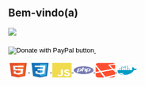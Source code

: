 ## Bem-vindo(a)

 <div>
   <a href="https://github.com/douglas-bash">
   <img height="180em" src="https://github-readme-stats.vercel.app/api?username=Rafael-Access&show_icons=true&theme=tokyonight&include_all_commits=true&count_private=true"/>
   <!-- <img height="180em" src="https://github-readme-stats.vercel.app/api/top-langs/?username=Rafael-Access&layout=compact&langs_count=6&theme=tokyonight"/>-->

</div>

<div style="display: inline_block"><br>
   <form action="https://www.paypal.com/donate" method="post" target="_top" >
  <input type="hidden" name="hosted_button_id" value="X4WD7W78HCFHA" />
  <input type="image" src="https://www.paypalobjects.com/en_US/i/btn/btn_donateCC_LG.gif" border="0" name="submit" title="PayPal - The safer, easier way to pay online!" alt="Donate with PayPal button" />
  <img alt="" border="0" src="[https://www.paypal.com/en_BR/i/scr/pixel.gif](https://raw.githubusercontent.com/stefan-niedermann/paypal-donate-button/master/paypal-donate-button.png)" width="1" height="1" />
 </form>
 
 </div> 
<div style="display: inline_block"><br>
  <img align="center" alt="HTML" height="30" width="40" src="https://raw.githubusercontent.com/devicons/devicon/master/icons/html5/html5-original.svg">
  <img align="center" alt="CSS" height="30" width="40" src="https://raw.githubusercontent.com/devicons/devicon/master/icons/css3/css3-original.svg">
  <img align="center" alt="Js" height="30" width="40" src="https://raw.githubusercontent.com/devicons/devicon/master/icons/javascript/javascript-plain.svg">
  <img align="center" alt="php" height="30" width="40" src="https://raw.githubusercontent.com/devicons/devicon/master/icons/php/php-plain.svg">
  <img align="center" alt="laravel" height="30" width="40" src="https://raw.githubusercontent.com/devicons/devicon/master/icons/laravel/laravel-plain.svg">
  <img align="center" alt="docker" height="30" width="40" src="https://raw.githubusercontent.com/devicons/devicon/master/icons/docker/docker-plain.svg">
 
</div> 
